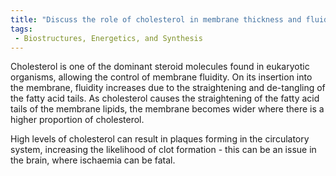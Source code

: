 ```yaml
---
title: "Discuss the role of cholesterol in membrane thickness and fluidity."
tags:
 - Biostructures, Energetics, and Synthesis
---
```

Cholesterol is one of the dominant steroid molecules found in eukaryotic organisms, allowing the control of membrane fluidity. On its insertion into the membrane, fluidity increases due to the straightening and de-tangling of the fatty acid tails. 
As cholesterol causes the straightening of the fatty acid tails of the membrane lipids, the membrane becomes wider where there is a higher proportion of cholesterol. 

High levels of cholesterol can result in plaques forming in the circulatory system, increasing the likelihood of clot formation - this can be an issue in the brain, where ischaemia can be fatal. 

